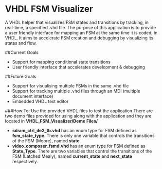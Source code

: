 # VHDL FSM Visualizer
A VHDL helper that visualizes FSM states and transitions by tracking, in real-time, a specified .vhd file. The purpose of this application is to provide a user friendly interface for mapping an FSM at the same time it is coded, in VHDL. It aims to accelerate FSM creation and debugging by visualizing its states and flow.

##Current Goals
*	Support for mapping conditional state transitions
* User friendly interface that accelerates development & debugging

##Future Goals
*	Support for visualising multiple FSMs in the same .vhd file
* Support for tracking multiple .vhd files through an MDI (multiple document interface)
* Embedded VHDL text editor

###How To: Use the provided VHDL files to test the application
There are two demo files provided for using along with the application and they are located in **VHDL_FSM_Visualizer/Demo Files/**
*	**sdram_ctrl_de2_tb.vhd** has an enum type for FSM defined as **fsm_state_type**. There is only one variable that controls the transitions of the FSM (Moore), named **state**.
* **video_composer_fsmd.vhd** has an enum type for FSM defined as **State_Type**. There are two variables that control the transitions of the FSM (Latched Mealy), named **current_state** and **next_state** respectively.
